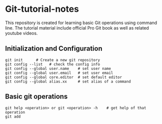 # Git-tutorial-notes
This repository is created for learning basic Git operations using command line. The tutorial material include official Pro Git book as well as related youtube videos.

## Initialization and Configuration 
```
git init      # Create a new git repository
git config --list   # check the config info
git config --global user.name    # set user name
git config --global user.email   # set user email
git config --global core.editor  # set default editor
git config --global alias.xx     # set alias of a command
```
## Basic git operations
```
git help <operation> or git <operation> -h    # get help of that operation 
git add
```
